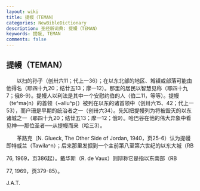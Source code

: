 ```yaml
---
layout: wiki
title: 提幔（TEMAN）
categories: NewBibleDictionary
description: 圣经新词典: 提幔（TEMAN）
keywords: 提幔, TEMAN
comments: false
---
```


## 提幔（TEMAN）

　　以扫的孙子（创卅六11；代上一36）；在以东北部的地区、城镇或部落可能由他得名（耶四十九20；结廿五13；摩一12）。那里的居民以智慧见称（耶四十九7；俄8-9）。提幔人以利法是其中一个安慰约伯的人（伯二11，等等）。提幔（te^ma{n）的首领（~allu^p{）被列在以东的诸首领中（创卅六15、42；代上一53），而户珊是早期的统治者之一（创卅六34）。先知把提幔列为将被毁灭的以东诸城之一（耶四十九20；结廿五13；摩一12；俄9）。哈巴谷在他的伟大异象中看见神──那位圣者──从提幔而来（哈三3）。

　　革路克（N. Glueck, The Other Side of Jordan, 1940，页25-6）认为提幔即特威兰（Tawila^n）；后来那里发掘到一个主前第八至第六世纪的以东大城（RB

76, 1969，页386起）。戴华斯（R. de Vaux）则辩称它是指以东南部（RB

77, 1969，页379-85）。

J.A.T.








